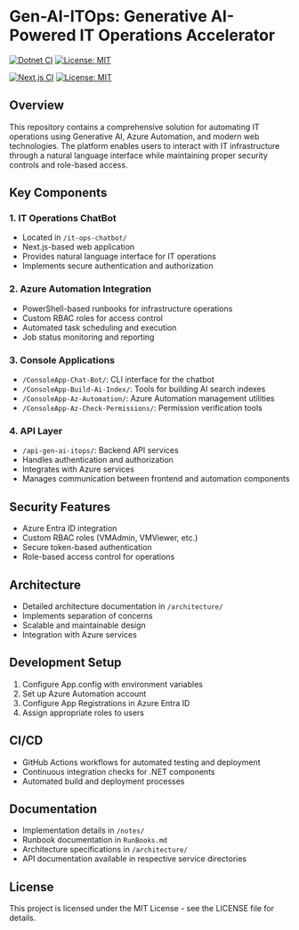 # Gen-AI-ITOps: Generative AI-Powered IT Operations Accelerator
[![Dotnet CI](https://github.com/Rickcau/gen-ai-itops/actions/workflows/dotnet-ci.yml/badge.svg)](https://github.com/Rickcau/gen-ai-itops/actions/workflows/dotnet-ci.yml) [![License: MIT](https://img.shields.io/badge/License-MIT-yellow.svg)](https://opensource.org/licenses/MIT)

[![Next.js CI](https://github.com/Rickcau/gen-ai-itops/actions/workflows/nextjs-ci.yml/badge.svg)](https://github.com/Rickcau/gen-ai-itops/actions/workflows/nextjs-ci.yml)
[![License: MIT](https://img.shields.io/badge/License-MIT-yellow.svg)](https://opensource.org/licenses/MIT)
## Overview
This repository contains a comprehensive solution for automating IT operations using Generative AI, Azure Automation, and modern web technologies. The platform enables users to interact with IT infrastructure through a natural language interface while maintaining proper security controls and role-based access.

## Key Components

### 1. IT Operations ChatBot
- Located in `/it-ops-chatbot/`
- Next.js-based web application
- Provides natural language interface for IT operations
- Implements secure authentication and authorization

### 2. Azure Automation Integration
- PowerShell-based runbooks for infrastructure operations
- Custom RBAC roles for access control
- Automated task scheduling and execution
- Job status monitoring and reporting

### 3. Console Applications
- `/ConsoleApp-Chat-Bot/`: CLI interface for the chatbot
- `/ConsoleApp-Build-Ai-Index/`: Tools for building AI search indexes
- `/ConsoleApp-Az-Automation/`: Azure Automation management utilities
- `/ConsoleApp-Az-Check-Permissions/`: Permission verification tools

### 4. API Layer
- `/api-gen-ai-itops/`: Backend API services
- Handles authentication and authorization
- Integrates with Azure services
- Manages communication between frontend and automation components

## Security Features
- Azure Entra ID integration
- Custom RBAC roles (VMAdmin, VMViewer, etc.)
- Secure token-based authentication
- Role-based access control for operations

## Architecture
- Detailed architecture documentation in `/architecture/`
- Implements separation of concerns
- Scalable and maintainable design
- Integration with Azure services

## Development Setup
1. Configure App.config with environment variables
2. Set up Azure Automation account
3. Configure App Registrations in Azure Entra ID
4. Assign appropriate roles to users

## CI/CD
- GitHub Actions workflows for automated testing and deployment
- Continuous integration checks for .NET components
- Automated build and deployment processes

## Documentation
- Implementation details in `/notes/`
- Runbook documentation in `RunBooks.md`
- Architecture specifications in `/architecture/`
- API documentation available in respective service directories

## License
This project is licensed under the MIT License - see the LICENSE file for details. 
